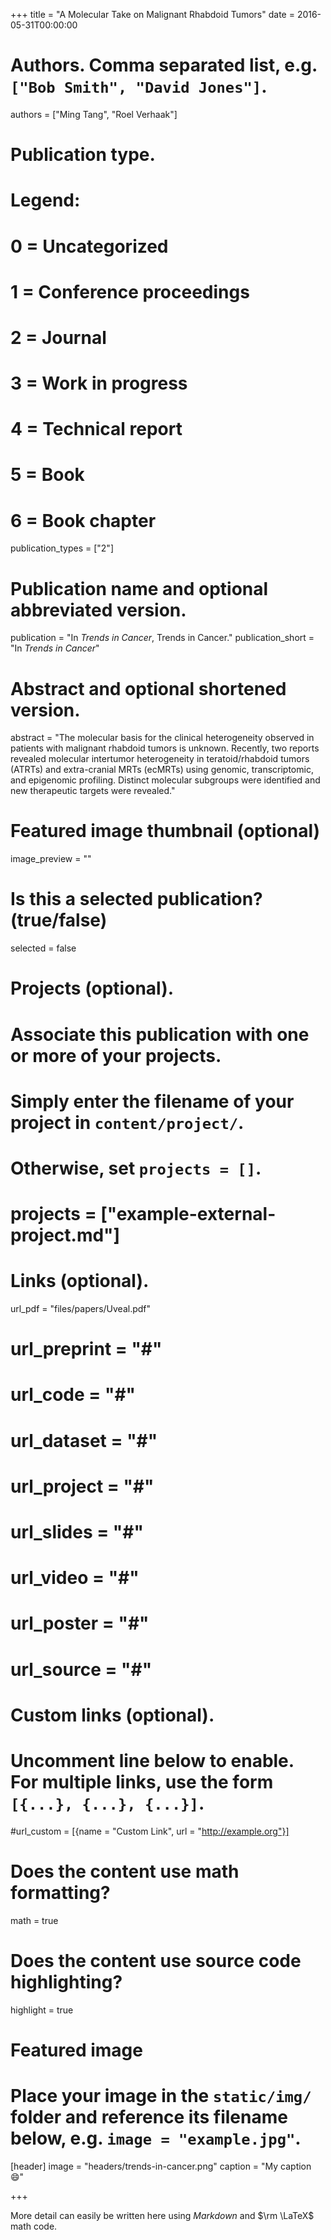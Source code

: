 +++
title = "A Molecular Take on Malignant Rhabdoid Tumors"
date = 2016-05-31T00:00:00

# Authors. Comma separated list, e.g. `["Bob Smith", "David Jones"]`.
authors = ["Ming Tang", "Roel Verhaak"]

# Publication type.
# Legend:
# 0 = Uncategorized
# 1 = Conference proceedings
# 2 = Journal
# 3 = Work in progress
# 4 = Technical report
# 5 = Book
# 6 = Book chapter
publication_types = ["2"]

# Publication name and optional abbreviated version.
publication = "In *Trends in Cancer*, Trends in Cancer."
publication_short = "In *Trends in Cancer*"

# Abstract and optional shortened version.
abstract = "The molecular basis for the clinical heterogeneity observed in patients with malignant rhabdoid tumors is unknown. Recently, two reports revealed molecular intertumor heterogeneity in teratoid/rhabdoid tumors (ATRTs) and extra-cranial MRTs (ecMRTs) using genomic, transcriptomic, and epigenomic profiling. Distinct molecular subgroups were identified and new therapeutic targets were revealed."

# Featured image thumbnail (optional)
image_preview = ""

# Is this a selected publication? (true/false)
selected = false

# Projects (optional).
#   Associate this publication with one or more of your projects.
#   Simply enter the filename of your project in `content/project/`.
#   Otherwise, set `projects = []`.
# projects = ["example-external-project.md"]

# Links (optional).
url_pdf = "files/papers/Uveal.pdf"
# url_preprint = "#"
# url_code = "#"
# url_dataset = "#"
# url_project = "#"
# url_slides = "#"
# url_video = "#"
# url_poster = "#"
# url_source = "#"

# Custom links (optional).
#   Uncomment line below to enable. For multiple links, use the form `[{...}, {...}, {...}]`.
#url_custom = [{name = "Custom Link", url = "http://example.org"}]

# Does the content use math formatting?
math = true

# Does the content use source code highlighting?
highlight = true

# Featured image
# Place your image in the `static/img/` folder and reference its filename below, e.g. `image = "example.jpg"`.
[header]
image = "headers/trends-in-cancer.png"
caption = "My caption :smile:"

+++

More detail can easily be written here using *Markdown* and $\rm \LaTeX$ math code.
